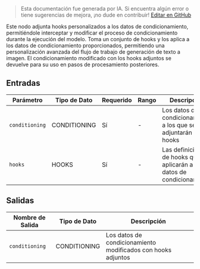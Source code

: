 > Esta documentación fue generada por IA. Si encuentra algún error o tiene sugerencias de mejora, ¡no dude en contribuir! [Editar en GitHub](https://github.com/Comfy-Org/embedded-docs/blob/main/comfyui_embedded_docs/docs/SetModelHooksOnCond/es.md)

Este nodo adjunta hooks personalizados a los datos de condicionamiento, permitiéndole interceptar y modificar el proceso de condicionamiento durante la ejecución del modelo. Toma un conjunto de hooks y los aplica a los datos de condicionamiento proporcionados, permitiendo una personalización avanzada del flujo de trabajo de generación de texto a imagen. El condicionamiento modificado con los hooks adjuntos se devuelve para su uso en pasos de procesamiento posteriores.

## Entradas

| Parámetro | Tipo de Dato | Requerido | Rango | Descripción |
|-----------|-----------|----------|-------|-------------|
| `conditioning` | CONDITIONING | Sí | - | Los datos de condicionamiento a los que se adjuntarán los hooks |
| `hooks` | HOOKS | Sí | - | Las definiciones de hooks que se aplicarán a los datos de condicionamiento |

## Salidas

| Nombre de Salida | Tipo de Dato | Descripción |
|-------------|-----------|-------------|
| `conditioning` | CONDITIONING | Los datos de condicionamiento modificados con hooks adjuntos |
